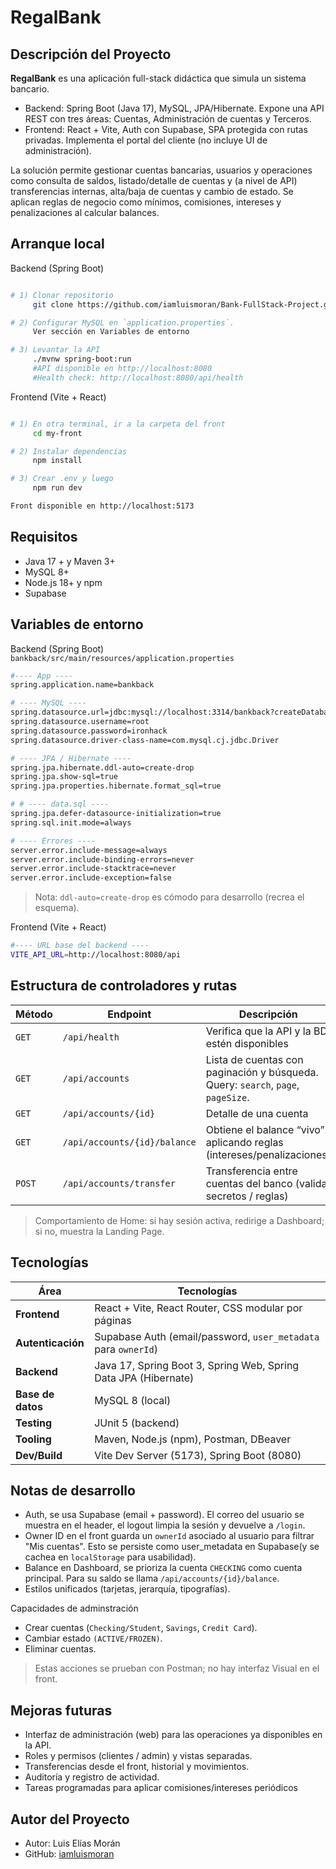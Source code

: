 # RegalBank

## Descripción del Proyecto

**RegalBank** es una aplicación full-stack didáctica que simula un sistema bancario.

- Backend: Spring Boot (Java 17), MySQL, JPA/Hibernate.
  Expone una API REST con tres áreas: Cuentas, Administración de cuentas y Terceros.
- Frontend: React + Vite, Auth con Supabase, SPA protegida con rutas privadas.
  Implementa el portal del cliente (no incluye UI de administración).

La solución permite gestionar cuentas bancarias, usuarios y operaciones como consulta de saldos, listado/detalle de cuentas y (a nivel de API) transferencias internas, alta/baja de cuentas y cambio de estado. Se aplican reglas de negocio como mínimos, comisiones, intereses y penalizaciones al calcular balances.

## Arranque local

Backend (Spring Boot)
```bash

# 1) Clonar repositorio
     git clone https://github.com/iamluismoran/Bank-FullStack-Project.git

# 2) Configurar MySQL en `application.properties`.
     Ver sección en Variables de entorno

# 3) Levantar la API
     ./mvnw spring-boot:run
     #API disponible en http://localhost:8080
     #Health check: http://localhost:8080/api/health

```

Frontend (Vite + React)
```bash

# 1) En otra terminal, ir a la carpeta del front
     cd my-front

# 2) Instalar dependencias
     npm install

# 3) Crear .env y luego
     npm run dev

Front disponible en http://localhost:5173

```

## Requisitos

- Java 17 + y Maven 3+
- MySQL 8+
- Node.js 18+ y npm
- Supabase

##  Variables de entorno

Backend (Spring Boot)
`bankback/src/main/resources/application.properties`
```bash
#---- App ----
spring.application.name=bankback

# ---- MySQL ----
spring.datasource.url=jdbc:mysql://localhost:3314/bankback?createDatabaseIfNotExist=true&useSSL=false&serverTimezone=UTC
spring.datasource.username=root
spring.datasource.password=ironhack
spring.datasource.driver-class-name=com.mysql.cj.jdbc.Driver

# ---- JPA / Hibernate ----
spring.jpa.hibernate.ddl-auto=create-drop
spring.jpa.show-sql=true
spring.jpa.properties.hibernate.format_sql=true

# # ---- data.sql ----
spring.jpa.defer-datasource-initialization=true
spring.sql.init.mode=always

# ---- Errores ----
server.error.include-message=always
server.error.include-binding-errors=never
server.error.include-stacktrace=never
server.error.include-exception=false

```
> Nota: `ddl-auto=create-drop` es cómodo para desarrollo (recrea el esquema).


Frontend (Vite + React)

```bash
#---- URL base del backend ----
VITE_API_URL=http://localhost:8080/api


```

## Estructura de controladores y rutas


| Método     | Endpoint                        | Descripción                                                                                           |
|------------|---------------------------------|-------------------------------------------------------------------------------------------------------|
| `GET`      | `/api/health`                   | Verifica que la API y la BD estén disponibles                                                         |
| `GET`      | `/api/accounts`                 | Lista de cuentas con paginación y búsqueda. Query: `search`, `page`, `pageSize`.                      |
| `GET`      | `/api/accounts/{id}`            | Detalle de una cuenta |
| `GET`      | `/api/accounts/{id}/balance`    | Obtiene el balance “vivo” aplicando reglas (intereses/penalizaciones)                |
| `POST`      | `/api/accounts/transfer`       | Transferencia entre cuentas del banco (valida secretos / reglas)                              |


> Comportamiento de Home: si hay sesión activa, redirige a Dashboard; si no, muestra la Landing Page.


## Tecnologías

| Área                | Tecnologías                                                                 |
|---------------------|------------------------------------------------------------------------------|
| **Frontend**        | React + Vite, React Router, CSS modular por páginas                |
| **Autenticación**   | Supabase Auth (email/password, `user_metadata` para `ownerId`)              |
| **Backend**         | Java 17, Spring Boot 3, Spring Web, Spring Data JPA (Hibernate)             |
| **Base de datos**   | MySQL 8 (local)                                                              |
| **Testing**         | JUnit 5 (backend)                                                            |
| **Tooling**         | Maven, Node.js (npm), Postman, DBeaver                    |
| **Dev/Build**       | Vite Dev Server (5173), Spring Boot (8080)                                   |


## Notas de desarrollo
- Auth, se usa Supabase (email + password). El correo del usuario se muestra en el header, el logout limpia la sesión y devuelve a `/login`.
- Owner ID en el front guarda un `ownerId` asociado al usuario para filtrar "Mis cuentas". Esto se persiste como user_metadata en Supabase(y se cachea en `localStorage` para usabilidad).
- Balance en Dashboard, se prioriza la cuenta `CHECKING` como cuenta principal. Para su saldo se llama `/api/accounts/{id}/balance`.
- Estilos unificados (tarjetas, jerarquía, tipografías).

Capacidades de adminstración
- Crear cuentas (`Checking/Student`, `Savings`, `Credit Card`).
- Cambiar estado `(ACTIVE/FROZEN)`.
- Eliminar cuentas.

> Estas acciones se prueban con Postman; no hay interfaz Visual en el front. 

## Mejoras futuras
- Interfaz de administración (web) para las operaciones ya disponibles en la API.
- Roles y permisos (clientes / admin) y vistas separadas.
- Transferencias desde el front, historial y movimientos.
- Auditoría y registro de actividad.
- Tareas programadas para aplicar comisiones/intereses periódicos

## Autor del Proyecto
- Autor: Luis Elías Morán
- GitHub: [iamluismoran](https://github.com/iamluismoran)